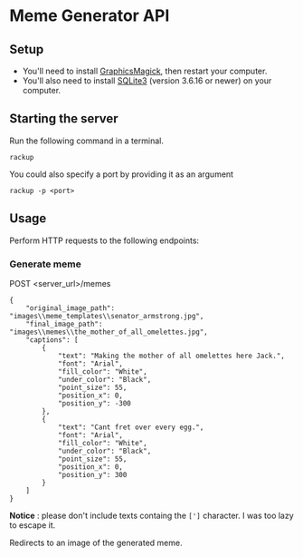 # Meme Generator API

## Setup

* You'll need to install [GraphicsMagick](http://www.graphicsmagick.org/), then restart your computer.
* You'll also need to install [SQLite3](https://www.sqlite.org/index.html) (version 3.6.16 or newer) on your computer.

## Starting the server

Run the following command in a terminal.
```
rackup
```

You could also specify a port by providing it as an argument
```
rackup -p <port>
```

## Usage

Perform HTTP requests to the following endpoints:

### Generate meme
POST <server_url>/memes
```
{
    "original_image_path": "images\\meme_templates\\senator_armstrong.jpg",
    "final_image_path": "images\\memes\\the_mother_of_all_omelettes.jpg",
    "captions": [
        {
            "text": "Making the mother of all omelettes here Jack.",
            "font": "Arial",
            "fill_color": "White",
            "under_color": "Black",
            "point_size": 55,
            "position_x": 0,
            "position_y": -300
        },
        {
            "text": "Cant fret over every egg.",
            "font": "Arial",
            "fill_color": "White",
            "under_color": "Black",
            "point_size": 55,
            "position_x": 0,
            "position_y": 300
        }
    ]
}
```
**Notice** : please don't include texts containg the ``[']`` character. I was too lazy to escape it.

Redirects to an image of the generated meme.

